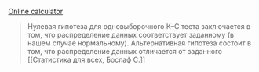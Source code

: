 [Online calculator](https://jumk.de/statistic-calculator/)
> Нулевая гипотеза для одновыборочного К–С теста заключается в том, что распределение данных соответствует заданному (в нашем случае нормальному). Альтернативная гипотеза состоит в том, что распределение данных отличается от заданного [[Статистика для всех, Бослаф С.]]

